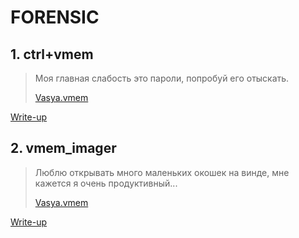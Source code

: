 # FORENSIC  
  
## 1. ctrl+vmem  
  
> Моя главная слабость это пароли, попробуй его отыскать.  
>  
> [Vasya.vmem](Vasya.vmem)  

[Write-up](WRITEUPS.md#1-ctrlvmem)
  
## 2. vmem_imager  

> Люблю открывать много маленьких окошек на винде, мне кажется я очень продуктивный...  
>  
> [Vasya.vmem](Vasya.vmem)  

[Write-up](WRITEUPS.md#2-vmem_imager)
